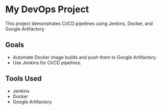 # My DevOps Project
This project demonstrates CI/CD pipelines using Jenkins, Docker, and Google Artifactory.

## Goals
- Automate Docker image builds and push them to Google Artifactory.
- Use Jenkins for CI/CD pipelines.

## Tools Used
- Jenkins
- Docker
- Google Artifactory
